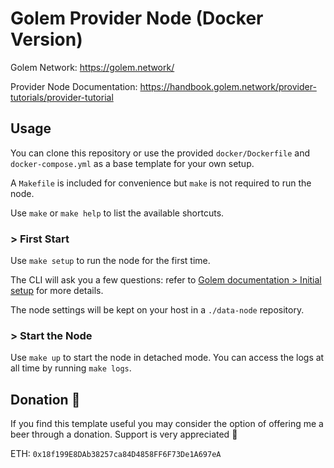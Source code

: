 #  Golem Provider Node (Docker Version)

Golem Network: https://golem.network/

Provider Node Documentation: https://handbook.golem.network/provider-tutorials/provider-tutorial

## Usage

You can clone this repository or use the provided `docker/Dockerfile` and `docker-compose.yml` as a base template for your own setup.

A `Makefile` is included for convenience but `make` is not required to run the node.

Use `make` or `make help` to list the available shortcuts.

### > First Start

Use `make setup` to run the node for the first time.

The CLI will ask you a few questions: refer to [Golem documentation > Initial setup](https://handbook.golem.network/provider-tutorials/provider-tutorial#initial-setup) for more details.

The node settings will be kept on your host in a `./data-node` repository.

### > Start the Node

Use `make up` to start the node in detached mode. You can access the logs at all time by running `make logs`.

## Donation :beer:

If you find this template useful you may consider the option of offering me a beer through a donation. Support is very appreciated :slightly_smiling_face:

ETH: `0x18f199E8DAb38257ca84D4858FF6F73De1A697eA`
